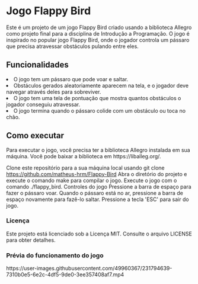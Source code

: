 <h1>Jogo Flappy Bird</h1>
<p>
Este é um projeto de um jogo Flappy Bird criado usando a biblioteca Allegro como projeto final para a disciplina de Introdução a Programação. O jogo é inspirado no popular jogo Flappy Bird, onde o jogador controla um pássaro que precisa atravessar obstáculos pulando entre eles.
</p>
<h2>
Funcionalidades
</h2>
<li>O jogo tem um pássaro que pode voar e saltar.
<li>Obstáculos gerados aleatoriamente aparecem na tela, e o jogador deve navegar através deles para sobreviver.
<li>O jogo tem uma tela de pontuação que mostra quantos obstáculos o jogador conseguiu atravessar.
<li>O jogo termina quando o pássaro colide com um obstáculo ou toca no chão.
</li>
<h2>Como executar</h2>
Para executar o jogo, você precisa ter a biblioteca Allegro instalada em sua máquina. Você pode baixar a biblioteca em https://liballeg.org/.

Clone este repositório para a sua máquina local usando git clone https://github.com/matheus-hrm/Flappy-Bird
Abra o diretório do projeto e execute o comando make para compilar o jogo.
Execute o jogo com o comando ./flappy_bird.
Controles do jogo
Pressione a barra de espaço para fazer o pássaro voar.
Quando o pássaro está no ar, pressione a barra de espaço novamente para fazê-lo saltar.
Pressione a tecla 'ESC' para sair do jogo.
<p>
<h3>Licença</h3>
Este projeto está licenciado sob a Licença MIT. Consulte o arquivo LICENSE para obter detalhes.
  </p>
<h3> Prévia do funcionamento do jogo</h3>
https://user-images.githubusercontent.com/49960367/231794639-7310b0e5-6e2c-4df5-9de0-3ee357408af7.mp4
